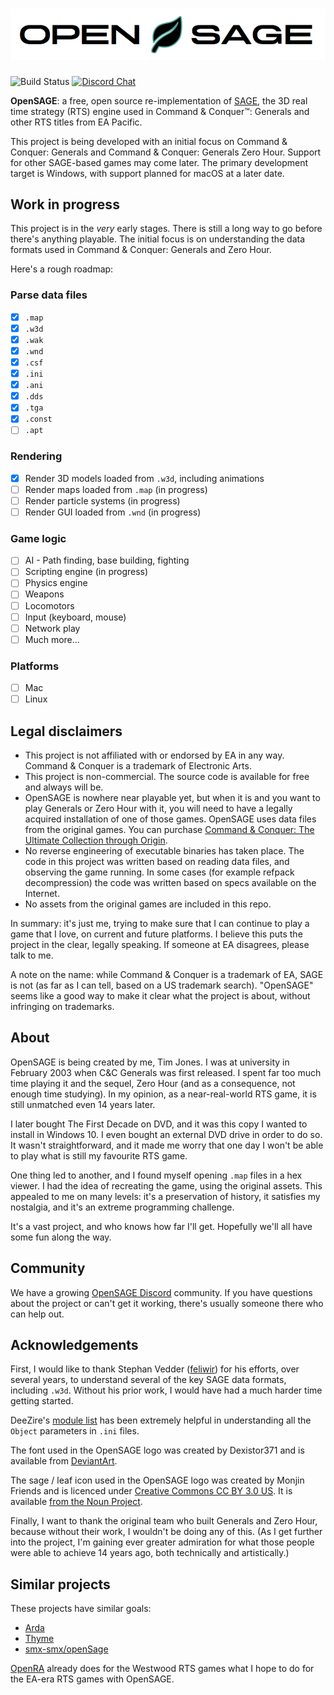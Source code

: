 ![OpenSAGE](/art/opensage-logo.png)
============================================================

![Build Status](https://img.shields.io/vso/build/timjones/bd04a18a-bd7f-4ef5-b994-60a0f4270afa/1.svg)
[![Discord Chat](https://img.shields.io/discord/398393968234332161.svg)](https://discord.gg/G2FhZUT)

**OpenSAGE**: a free, open source re-implementation of [SAGE](https://en.wikipedia.org/wiki/SAGE_(game_engine)), the 3D 
real time strategy (RTS) engine used in Command & Conquer™: Generals and other 
RTS titles from EA Pacific.

This project is being developed with an initial focus on Command & Conquer:
Generals and Command & Conquer: Generals Zero Hour. Support for other SAGE-based
games may come later. The primary development target is Windows, with support
planned for macOS at a later date.

## Work in progress

This project is in the *very* early stages. There is still a long way to go before there's anything playable. 
The initial focus is on understanding the data formats used in Command & Conquer: Generals and Zero Hour.

Here's a rough roadmap:

### Parse data files

* [x] `.map`
* [x] `.w3d`
* [x] `.wak`
* [x] `.wnd`
* [x] `.csf`
* [x] `.ini`
* [x] `.ani`
* [x] `.dds`
* [x] `.tga`
* [x] `.const`
* [ ] `.apt`

### Rendering

* [x] Render 3D models loaded from `.w3d`, including animations
* [ ] Render maps loaded from `.map` (in progress)
* [ ] Render particle systems (in progress)
* [ ] Render GUI loaded from `.wnd` (in progress)

### Game logic

* [ ] AI - Path finding, base building, fighting
* [ ] Scripting engine (in progress)
* [ ] Physics engine
* [ ] Weapons
* [ ] Locomotors
* [ ] Input (keyboard, mouse)
* [ ] Network play
* [ ] Much more...

### Platforms

* [ ] Mac
* [ ] Linux

## Legal disclaimers

* This project is not affiliated with or endorsed by EA in any way. Command & Conquer is a trademark of Electronic Arts.
* This project is non-commercial. The source code is available for free and always will be.
* OpenSAGE is nowhere near playable yet, but when it is and you want to play Generals or Zero Hour with it,
  you will need to have a legally acquired installation of one of those games. OpenSAGE uses data files from the original games. 
  You can purchase [Command & Conquer: The Ultimate Collection through Origin](https://www.origin.com/twn/en-us/store/command-and-conquer/command-and-conquer-the-ultimate-collection/ultimate-collection).
* No reverse engineering of executable binaries has taken place. The code in this project was written based on reading data files, 
  and observing the game running. In some cases (for example refpack decompression) the code was written based on specs available on the Internet.
* No assets from the original games are included in this repo.

In summary: it's just me, trying to make sure that I can continue to play a game that I love, on current and future platforms. I believe this puts the project in the clear, legally speaking. If someone at EA disagrees, please talk to me.

A note on the name: while Command & Conquer is a trademark of EA, SAGE is not (as far as I can tell, based on a US trademark search). "OpenSAGE" seems like a good way to make it clear what the project is about, without infringing on trademarks.

## About

OpenSAGE is being created by me, Tim Jones. I was at university in February 2003 when C&C Generals was first released. I spent far too much time playing it and the sequel, Zero Hour (and as a consequence, not enough time studying). In my opinion, as a near-real-world RTS game, it is still unmatched even 14 years later.

I later bought The First Decade on DVD, and it was this copy I wanted to install in Windows 10. I even bought an external DVD drive in order to do so. It wasn't straightforward, and it made me worry that one day I won't be able to play what is still my favourite RTS game.

One thing led to another, and I found myself opening `.map` files in a hex viewer. I had the idea of recreating the game, using the original assets. This appealed to me on many levels: it's a preservation of history, it satisfies my nostalgia, and it's an extreme programming challenge.

It's a vast project, and who knows how far I'll get. Hopefully we'll all have some fun along the way.

## Community

We have a growing [OpenSAGE Discord](https://discord.gg/G2FhZUT) community. If you have questions about the project or can't get it working,
there's usually someone there who can help out.

## Acknowledgements

First, I would like to thank Stephan Vedder ([feliwir](https://github.com/feliwir)) for his efforts, over several years, to understand
several of the key SAGE data formats, including `.w3d`. Without his prior work, I would have had a much harder time getting started.

DeeZire's [module list](http://www.redsys.su/mkportal/files/ModuleList.txt) has been extremely helpful in understanding all the `Object` parameters in `.ini` files.

The font used in the OpenSAGE logo was created by Dexistor371 and is available from [DeviantArt](https://dexistor371.deviantart.com/art/Command-and-Conquer-logo-font-396527879).

The sage / leaf icon used in the OpenSAGE logo was created by Monjin Friends and is licenced under [Creative Commons CC BY 3.0 US](https://creativecommons.org/licenses/by/3.0/us/). It is available [from the Noun Project](https://thenounproject.com/term/leaf/1052490/).

Finally, I want to thank the original team who built Generals and Zero Hour, because without their work, I wouldn't be doing any of this.
(As I get further into the project, I'm gaining ever greater admiration for what those people were able to achieve 14 years ago, both technically
and artistically.)

## Similar projects

These projects have similar goals:

* [Arda](https://github.com/feliwir/arda)
* [Thyme](https://github.com/TheAssemblyArmada/Thyme)
* [smx-smx/openSage](https://github.com/smx-smx/openSage)

[OpenRA](http://www.openra.net/) already does for the Westwood RTS games what I hope to do for the EA-era RTS games with OpenSAGE.